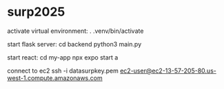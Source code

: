 # surp2025

activate virtual environment:
. .venv/bin/activate 

start flask server:
cd backend
python3 main.py

start react:
cd my-app
npx expo start
a

connect to ec2
ssh -i datasurpkey.pem ec2-user@ec2-13-57-205-80.us-west-1.compute.amazonaws.com